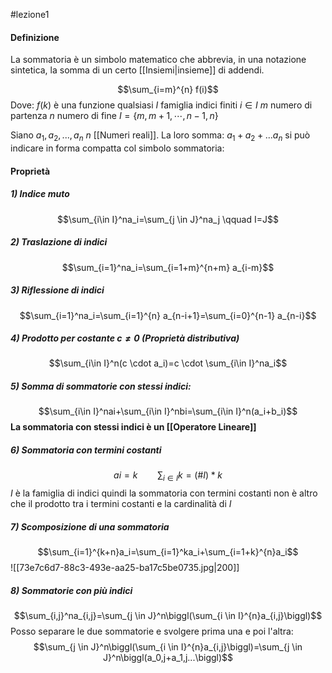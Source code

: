 #lezione1
#### Definizione
La sommatoria è un simbolo matematico che abbrevia, in una notazione sintetica, la somma di un certo [[Insiemi|insieme]] di addendi.

$$\sum_{i=m}^{n} f(i)$$
Dove:
$f(k)$ è una funzione qualsiasi
$I$ famiglia indici finiti
$i \in I$ 
$m$ numero di partenza
$n$ numero di fine
$I=\{m, m+1, \cdots, n-1, n\}$

Siano $a_1, a_2, . . . ,a_n$ $n$ [[Numeri reali]]. La loro somma: $a_1+a_2+...a_n$ si può indicare in forma compatta col simbolo sommatoria:
#### Proprietà
##### 1) Indice muto
$$\sum_{i\in I}^na_i=\sum_{j \in J}^na_j \qquad I=J$$
##### 2) Traslazione di indici
$$\sum_{i=1}^na_i=\sum_{i=1+m}^{n+m} a_{i-m}$$
##### 3) Riflessione di indici
$$\sum_{i=1}^na_i=\sum_{i=1}^{n} a_{n-i+1}=\sum_{i=0}^{n-1} a_{n-i}$$
##### 4) Prodotto per costante $c\not=0$ (Proprietà distributiva)
$$\sum_{i\in I}^n(c \cdot a_i)=c \cdot \sum_{i\in I}^na_i$$
##### 5) Somma di sommatorie con stessi indici:
$$\sum_{i\in I}^nai+\sum_{i\in I}^nbi=\sum_{i\in I}^n(a_i+b_i)$$
**La sommatoria con stessi indici è un [[Operatore Lineare]]**
##### 6) Sommatoria con termini costanti 
$$ai=k \qquad \sum_{i\in I}k=(\#I)*k$$
$I$ è la famiglia di indici quindi la sommatoria con termini costanti non è altro che il prodotto tra i termini costanti e la cardinalità di $I$
##### 7) Scomposizione di una sommatoria
$$\sum_{i=1}^{k+n}a_i=\sum_{i=1}^ka_i+\sum_{i=1+k}^{n}a_i$$![[73e7c6d7-88c3-493e-aa25-ba17c5be0735.jpg|200]]
##### 8) Sommatorie con più indici
$$\sum_{i,j}^na_{i,j}=\sum_{j \in J}^n\biggl(\sum_{i \in I}^{n}a_{i,j}\biggl)$$
Posso separare le due sommatorie e svolgere prima una e poi l'altra:
$$\sum_{j \in J}^n\biggl(\sum_{i \in I}^{n}a_{i,j}\biggl)=\sum_{j \in J}^n\biggl(a_0,j+a_1,j...\biggl)$$  